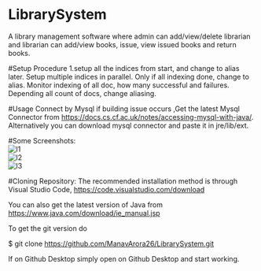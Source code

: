 # LibrarySystem
A library management software where admin can add/view/delete librarian and librarian can add/view books, issue, view issued books and return books.

#Setup Procedure
1.setup all the indices from start, and change to alias later. Setup multiple indices in parallel. Only if all indexing done, change to alias. Monitor indexing of all doc, how many successful and failures. Depending all count of docs, change aliasing.

#Usage
Connect by Mysql if building issue occurs ,Get the latest Mysql Connector from https://docs.cs.cf.ac.uk/notes/accessing-mysql-with-java/. Alternatively you can download mysql connector and paste it in jre/lib/ext.

#Some Screenshots:
<br>
![l1](https://user-images.githubusercontent.com/72567005/129327896-427e10ca-0c5c-49a8-bf79-ad7d1814a1d4.PNG)<br>
![l2](https://user-images.githubusercontent.com/72567005/129327899-2e19a434-bfc8-451f-868c-0919e5bea7ce.PNG)<br>
![l3](https://user-images.githubusercontent.com/72567005/129327889-54c7ba64-2c03-40dd-8884-113a20c1bb07.PNG)<br>

#Cloning Repository:
The recommended installation method is through Visual Studio Code, https://code.visualstudio.com/download

You can also get the latest version of Java from https://www.java.com/download/ie_manual.jsp

To get the git version do

$ git clone https://github.com/ManavArora26/LibrarySystem.git

If on Github Desktop simply open on Github Desktop and start working.



